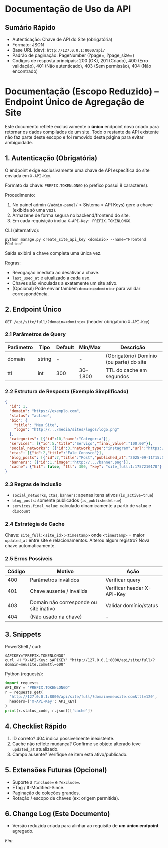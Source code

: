 # Documentação de Uso da API

## Sumário Rápido
- Autenticação: Chave de API do Site (obrigatória)
- Formato: JSON
- Base URL (dev): `http://127.0.0.1:8000/api/`
- Padrão de paginação: PageNumber (?page=, ?page_size=)
- Códigos de resposta principais: 200 (OK), 201 (Criado), 400 (Erro validação), 401 (Não autenticado), 403 (Sem permissão), 404 (Não encontrado)

# Documentação (Escopo Reduzido) – Endpoint Único de Agregação de Site

Este documento reflete exclusivamente o **único** endpoint novo criado para retornar os dados compilados de um site. Todo o restante da API existente não faz parte deste escopo e foi removido desta página para evitar ambiguidade.

## 1. Autenticação (Obrigatória)
O endpoint exige exclusivamente uma chave de API específica do site enviada em `X-API-Key`.

Formato da chave: `PREFIX.TOKENLONGO` (o prefixo possui 8 caracteres).

Procedimento:
1. No painel admin (`/admin-panel/` > Sistema > API Keys) gere a chave (exibida só uma vez).
2. Armazene de forma segura no backend/frontend do site.
3. Em cada requisição inclua `X-API-Key: PREFIX.TOKENLONGO`.
  
CLI (alternativo):
```
python manage.py create_site_api_key <dominio> --name="Frontend Público"
```
Saída exibirá a chave completa uma única vez.

Regras:
- Revogação imediata ao desativar a chave.
- `last_used_at` é atualizado a cada uso.
- Chaves são vinculadas a exatamente um site ativo.
- (Opcional) Pode enviar também `domain=<dominio>` para validar correspondência.

## 2. Endpoint Único
`GET /api/site/full/?domain=<dominio>` (header obrigatório `X-API-Key`)

### 2.1 Parâmetros de Query
| Parâmetro | Tipo | Default | Min/Max | Descrição |
|-----------|------|---------|---------|-----------|
| domain | string | - | - | (Obrigatório) Domínio (ou parte) do site |
| ttl | int | 300 | 30–1800 | TTL do cache em segundos |

### 2.2 Estrutura de Resposta (Exemplo Simplificado)
```json
{
  "id": 1,
  "domain": "https://exemplo.com",
  "status": "active",
  "bio": {
    "title": "Meu Site",
    "logo": "http://.../media/sites/logos/logo.png"
  },
  "categories": [{"id":10,"name":"Categoria"}],
  "services": [{"id":5,"title":"Serviço","final_value":"100.00"}],
  "social_networks": [{"id":3,"network_type":"instagram","url":"https://..."}],
  "ctas": [{"id":2,"title":"Fale Conosco"}],
  "blog_posts": [{"id":7,"title":"Post","published_at":"2025-09-11T15:00:00Z"}],
  "banners": [{"id":1,"image":"http://.../banner.png"}],
  "cache": {"hit": false, "ttl": 300, "key": "site_full:1:1757210170"}
}
```

### 2.3 Regras de Inclusão
- `social_networks`, `ctas`, `banners`: apenas itens ativos (`is_active=true`)
- `blog_posts`: somente publicados (`is_published=true`)
- `services.final_value`: calculado dinamicamente a partir de `value` e `discount`

### 2.4 Estratégia de Cache
Chave: `site_full:<site_id>:<timestamp>` onde `<timestamp>` = maior `updated_at` entre site e relacionamentos. Alterou algum registro? Nova chave automaticamente.

### 2.5 Erros Possíveis
| Código | Motivo | Ação |
|--------|-------|------|
| 400 | Parâmetros inválidos | Verificar query |
| 401 | Chave ausente / inválida | Verificar header X-API-Key |
| 403 | Domain não corresponde ou site inativo | Validar domínio/status |
| 404 | (Não usado na chave) | - |

## 3. Snippets
PowerShell / curl:
```
$APIKEY="PREFIX.TOKENLONGO"
curl -H "X-API-Key: $APIKEY" "http://127.0.0.1:8000/api/site/full/?domain=meusite.com&ttl=600"
```
Python (requests):
```python
import requests
API_KEY = "PREFIX.TOKENLONGO"
r = requests.get(
  'http://127.0.0.1:8000/api/site/full/?domain=meusite.com&ttl=120',
  headers={'X-API-Key': API_KEY}
)
print(r.status_code, r.json()['cache'])
```

## 4. Checklist Rápido
1. ID correto? 404 indica possivelmente inexistente.
2. Cache não reflete mudança? Confirme se objeto alterado teve `updated_at` atualizado.
3. Campo ausente? Verifique se item está ativo/publicado.

## 5. Extensões Futuras (Opcional)
- Suporte a `?include=` e `?exclude=`.
- ETag / If-Modified-Since.
- Paginação de coleções grandes.
- Rotação / escopo de chaves (ex: origem permitida).

## 6. Change Log (Este Documento)
- Versão reduzida criada para alinhar ao requisito de **um único endpoint** agregado.

_Fim._

